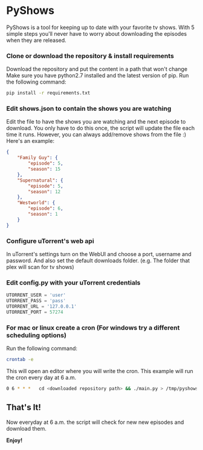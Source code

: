 # PyShows

PyShows is a tool for keeping up to date with your favorite tv shows.
With 5 simple steps you'll never have to worry about downloading the episodes when they are released.

### Clone or download the repository & install requirements
Download the repository and put the content in a path that won't change
Make sure you have python2.7 installed and the latest version of pip.
Run the following command:
```sh
pip install -r requirements.txt
```

### Edit shows.json to contain the shows you are watching
Edit the file to have the shows you are watching and the next episode to download.
You only have to do this once, the script will update the file each time it runs. However, you can always add/remove shows from the file :)
Here's an example:
```json
{
    "Family Guy": {
        "episode": 5,
        "season": 15
    },
    "Supernatural": {
        "episode": 5,
        "season": 12
    },
    "Westworld": {
        "episode": 6,
        "season": 1
    }
}
```

### Configure uTorrent's web api
In uTorrent's settings turn on the WebUI and choose a port, username and password.
And also set the default downloads folder. (e.g. The folder that plex will scan for tv shows)

### Edit config.py with your uTorrent credentials
```python
UTORRENT_USER = 'user'
UTORRENT_PASS = 'pass'
UTORRENT_URL = '127.0.0.1'
UTORRENT_PORT = 57274
```

### For mac or linux create a cron (For windows try a different scheduling options)
Run the following command:
```sh
crontab -e
```
This will open an editor where you will write the cron. This example will run the cron every day at 6 a.m.
```sh
0 6 * * *	cd <downloaded repository path> && ./main.py > /tmp/pyshows.log 2> /tmp/pyshows.err.log
```

That's It!
----
Now everyday at 6 a.m. the script will check for new new episodes and download them.

**Enjoy!**
